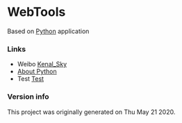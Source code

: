 # WebTools

Based on [Python](https://www.python.org) application


### Links

+ Weibo [Kenal_Sky](https://www.weibo.com/52960506/)
+ [About Python](https://www.python.org/about/)
+ Test [Test](https://tieba.baidu.com/home/main?un=Kenal_Sky)

### Version info

This project was originally generated on Thu May 21 2020.

<!--			 -->



<!--			-->

